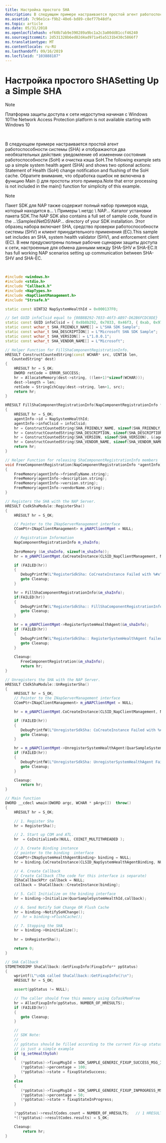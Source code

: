 ```yaml
---
title: Настройка простого SHA
description: В следующем примере настраивается простой агент работоспособности системы (SHA), в котором отображаются два необязательных уведомления об изменении состояния работоспособности (SoH) и очистка кэша SoH.
ms.assetid: 7c96e1ca-f9b2-40e6-bd89-c8ef77b48dfa
ms.topic: article
ms.date: 05/31/2018
ms.openlocfilehash: ef60b7ab9e390289a9bc1a2c3a00dd81ccf46240
ms.sourcegitcommit: 2d531328b6ed82d4ad971a45a5131b430c5866f7
ms.translationtype: MT
ms.contentlocale: ru-RU
ms.lasthandoff: 09/16/2019
ms.locfileid: "103888187"
---
```

# <a name="setting-up-a-simple-sha"></a><span data-ttu-id="26c42-103">Настройка простого SHA</span><span class="sxs-lookup"><span data-stu-id="26c42-103">Setting Up a Simple SHA</span></span>

> [!Note]  
> <span data-ttu-id="26c42-104">Платформа защиты доступа к сети недоступна начиная с Windows 10</span><span class="sxs-lookup"><span data-stu-id="26c42-104">The Network Access Protection platform is not available starting with Windows 10</span></span>

 

<span data-ttu-id="26c42-105">В следующем примере настраивается простой агент работоспособности системы (SHA) и отображаются два необязательных действия: уведомление об изменении состояния работоспособности (SoH) и очистка кэша SoH.</span><span class="sxs-lookup"><span data-stu-id="26c42-105">The following example sets up a simple system health agent (SHA) and shows two optional actions: Statement of Health (SoH) change notification and flushing of the SoH cache.</span></span> <span data-ttu-id="26c42-106">Обратите внимание, что обработка ошибок не включена в функцию Main () для простоты этого примера.</span><span class="sxs-lookup"><span data-stu-id="26c42-106">Note that error processing is not included in the main() function for simplicity of this example.</span></span>

> [!Note]  
> <span data-ttu-id="26c42-107">Пакет SDK для NAP также содержит полный набор примеров кода, который находится в... \\ Примеры \\ нетдс \\ NAP... Каталог установки пакета SDK.</span><span class="sxs-lookup"><span data-stu-id="26c42-107">The NAP SDK also contains a full set of sample code, found in the ...\\Samples\\NetDS\\NAP... directory of your SDK installation.</span></span> <span data-ttu-id="26c42-108">Этот образец набора включает SHA, средство проверки работоспособности системы (SHV) и клиент принудительного применения (EC).</span><span class="sxs-lookup"><span data-stu-id="26c42-108">This sample set includes an SHA, system health validator (SHV), and enforcement client (EC).</span></span> <span data-ttu-id="26c42-109">В нем предусмотрены полные рабочие сценарии защиты доступа к сети, настроенные для обмена данными между SHA-SHV и SHA-EC.</span><span class="sxs-lookup"><span data-stu-id="26c42-109">It has full working NAP scenarios setting up communication between SHA-SHV and SHA-EC.</span></span>

 


```C++
#include <windows.h>
#include <stdio.h>
#include "Callback.h"
#include <NapTypes.h>
#include <NapClientManagement.h>
#include "Strsafe.h"

static const UINT32 NapSystemHealthId = 0x000137F0;

// Set GUID infoClsid equal to {08B8B292-7033-46f3-AB97-D62B6FCDC0DE}
static const GUID infoClsid = { 0x8b8b292, 0x7033, 0x46f3, { 0xab, 0x97, 0xd6, 0x2b, 0x6f, 0xcd, 0xc0, 0xde } };
static const wchar_t SHA_FRIENDLY_NAME[] = L"SHA SDK Sample";
static const wchar_t SHA_DESCRIPTION[] = L"Microsoft SHA SDK Sample";
static const wchar_t SHA_VERSION[] = L"1.0.0.1";
static const wchar_t SHA_VENDOR_NAME[] = L"Microsoft";

// Helper Function for FillShaComponentRegistrationInfo.
HRESULT ConstructCountedString(const WCHAR* src, UINT16 len,
   CountedString* dest)
{
    HRESULT hr = S_OK;
    DWORD retCode = ERROR_SUCCESS;
    hr = AllocateMemory(dest->string, ((len+1)*sizeof(WCHAR)));
    dest->length = len;
    retCode = StringCchCopy(dest->string, len+1, src);
    return hr;
}

HRESULT FillShaComponentRegistrationInfo(NapComponentRegistrationInfo *agentInfo)
{
    HRESULT hr = S_OK;
    agentInfo->id = NapSystemHealthId;
    agentInfo->infoClsid = infoClsid;
    hr = ConstructCountedString(SHA_FRIENDLY_NAME, sizeof(SHA_FRIENDLY_NAME), &(agentInfo->friendlyName));
    hr = ConstructCountedString(SHA_DESCRIPTION, sizeof(SHA_DESCRIPTION), &(agentInfo->description));
    hr = ConstructCountedString(SHA_VERSION, sizeof(SHA_VERSION), &(agentInfo->version));
    hr = ConstructCountedString(SHA_VENDOR_NAME, sizeof(SHA_VENDOR_NAME), &(agentInfo->vendorName));
    return hr;
}

// Helper Function for releasing ShaComponentRegistrationInfo members
void FreeComponentRegistration(NapComponentRegistrationInfo *agentInfo)
{
    FreeMemory(agentInfo->friendlyName.string);
    FreeMemory(agentInfo->description.string);
    FreeMemory(agentInfo->version.string);
    FreeMemory(agentInfo->vendorName.string);
}

// Registers the SHA with the NAP Server.
HRESULT CsdkShaModule::RegisterSha()
{
    HRESULT hr = S_OK;

    // Pointer to the INapServerManagement interface
    CComPtr<INapClientManagement> m_pNAPClientMgmt = NULL;

    // Registration Information
    NapComponentRegistrationInfo m_shaInfo;
    
    ZeroMemory (&m_shaInfo, sizeof(m_shaInfo));
    hr = m_pNAPClientMgmt.CoCreateInstance(CLSID_NapClientManagement, NULL, CLSCTX_INPROC_SERVER);

    if (FAILED(hr))
    {
       DebugPrintfW(L"RegisterSdkSha: CoCreateInstance Failed with %#x",hr);
       goto Cleanup;
    }

    hr = FillShaComponentRegistrationInfo(&m_shaInfo);
    if(FAILED(hr))
    {
       DebugPrintfW(L"RegisterSdkSha:: FillShaComponentRegistrationInfo Failed with %#x",hr);
       goto Cleanup;
    }

    hr = m_pNAPClientMgmt->RegisterSystemHealthAgent(&m_shaInfo);
    if (FAILED(hr))
    {
       DebugPrintfW(L"RegisterSdkSha:: RegisterSystemHealthAgent failed %#x", hr);
       goto Cleanup;
    }
 
    Cleanup:
       FreeComponentRegistration(&m_shaInfo);
       return hr;
}

// Unregisters the SHA with the NAP Server.
HRESULT CSdkShaModule::UnRegisterSha()
{
    HRESULT hr = S_OK;
    // Pointer to the INapServerManagement interface
    CComPtr<INapClientManagement> m_pNAPClientMgmt = NULL;

    hr = m_pNAPClientMgmt.CoCreateInstance(CLSID_NapClientManagement, NULL, CLSCTX_INPROC_SERVER);

    if (FAILED(hr))
    {
       DebugPrintfW(L"UnregisterSdkSha: CoCreateInstance Failed with %#x",hr);
       goto Cleanup;
    }

    hr = m_pNAPClientMgmt->UnregisterSystemHealthAgent(QuarSampleSystemHealthId);
    if (FAILED(hr))
    {
       DebugPrintfW(L"UnregisterSdkSha: UnregisterSystemHealthAgent Failed with %#x",hr);
       goto Cleanup;
    }

    Cleanup:
       return hr;
}

// Main function
DWORD __cdecl wmain(DWORD argc, WCHAR * pArgv[])  throw()
{
    HRESULT hr = S_OK;

    // 1. Register Sha
    hr = RegisterSha();

    // 2. Start up COM and ATL.
    hr  = CoInitializeEx(NULL, COINIT_MULTITHREADED );

    // 3. Create Binding instance
    // pointer to the binding  interface
    CComPtr<INapSystemHealthAgentBinding> binding = NULL;
    hr = binding.CoCreateInstance(CLSID_NapSystemHealthAgentBinding, NULL, CLSCTX_INPROC_SERVER);

    // 4. Create Callback
    // Create Callback (The code for this interface is separate)
    IShaCallbackPtr callback = NULL;
    callback = ShaCallback::CreateInstance(binding);

    // 5. Call Initialize on the binding interface
    hr = binding->Initialize(QuarSampleSystemHealthId,callback);

    // 6. Send Notify SoH Change OR Flush Cache
    hr = binding->NotifySoHChange();
    //  hr = binding->FlushCache();

    // 7. Stopping the SHA
    hr = binding->Uninitialize();
    
    hr = UnRegisterSha();

    return 0;
}

// SHA Callback 
STDMETHODIMP ShaCallback::GetFixupInfo(FixupInfo** ppStatus)
{
    wprintf(L"\nQA called ShaCallback::GetFixupInfo()\n");
    HRESULT hr = S_OK;

    assert(ppStatus != NULL);

    // The caller should free this memory using CoTaskMemFree
    hr = AllocFixupInfo(ppStatus, NUMBER_OF_HRESULTS);
    if (FAILED(hr))
    {
       goto Cleanup;
    }

    //
    // SDK Note:
    //
    // ppStatus should be filled according to the current Fix-up status. This 
    // is just a simple example
    if (g_setHealthySoh)
    {
       (*ppStatus)->fixupMsgId = SDK_SAMPLE_GENERIC_FIXUP_SUCCESS_MSG_ID;
       (*ppStatus)->percentage = 100;
       (*ppStatus)->state = fixupStateSuccess;
    }
    else
    {
       (*ppStatus)->fixupMsgId = SDK_SAMPLE_GENERIC_FIXUP_INPROGRESS_MSG_ID;
       (*ppStatus)->percentage = 50;
       (*ppStatus)->state = fixupStateInProgress;
    }

    (*ppStatus)->resultCodes.count = NUMBER_OF_HRESULTS;   // 1 HRESULT
    *((*ppStatus)->resultCodes.results) = S_OK;

    Cleanup:
        return hr;
}

```



 

 




